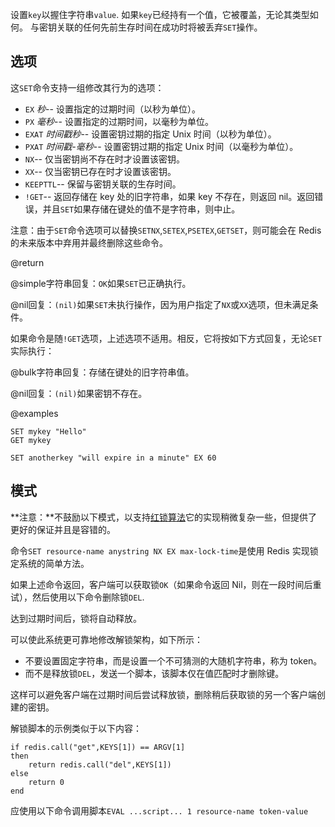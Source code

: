 设置`key`以握住字符串`value`.
如果`key`已经持有一个值，它被覆盖，无论其类型如何。
与密钥关联的任何先前生存时间在成功时将被丢弃`SET`操作。

## 选项

这`SET`命令支持一组修改其行为的选项：

*   `EX` *秒*-- 设置指定的过期时间（以秒为单位）。
*   `PX` *毫秒*-- 设置指定的过期时间，以毫秒为单位。
*   `EXAT` *时间戳秒*-- 设置密钥过期的指定 Unix 时间（以秒为单位）。
*   `PXAT` *时间戳-毫秒*-- 设置密钥过期的指定 Unix 时间（以毫秒为单位）。
*   `NX`-- 仅当密钥尚不存在时才设置该密钥。
*   `XX`-- 仅当密钥已存在时才设置该密钥。
*   `KEEPTTL`-- 保留与密钥关联的生存时间。
*   `!GET`-- 返回存储在 key 处的旧字符串，如果 key 不存在，则返回 nil。返回错误，并且`SET`如果存储在键处的值不是字符串，则中止。

注意：由于`SET`命令选项可以替换`SETNX`,`SETEX`,`PSETEX`,`GETSET`，则可能会在 Redis 的未来版本中弃用并最终删除这些命令。

@return

@simple字符串回复：`OK`如果`SET`已正确执行。

@nil回复：`(nil)`如果`SET`未执行操作，因为用户指定了`NX`或`XX`选项，但未满足条件。

如果命令是随`!GET`选项，上述选项不适用。相反，它将按如下方式回复，无论`SET`实际执行：

@bulk字符串回复：存储在键处的旧字符串值。

@nil回复：`(nil)`如果密钥不存在。

@examples

```cli
SET mykey "Hello"
GET mykey

SET anotherkey "will expire in a minute" EX 60
```

## 模式

**注意：**不鼓励以下模式，以支持[红锁算法](https://redis.io/topics/distlock)它的实现稍微复杂一些，但提供了更好的保证并且是容错的。

命令`SET resource-name anystring NX EX max-lock-time`是使用 Redis 实现锁定系统的简单方法。

如果上述命令返回，客户端可以获取锁`OK`（如果命令返回 Nil，则在一段时间后重试），然后使用以下命令删除锁`DEL`.

达到过期时间后，锁将自动释放。

可以使此系统更可靠地修改解锁架构，如下所示：

*   不要设置固定字符串，而是设置一个不可猜测的大随机字符串，称为 token。
*   而不是释放锁`DEL`，发送一个脚本，该脚本仅在值匹配时才删除键。

这样可以避免客户端在过期时间后尝试释放锁，删除稍后获取锁的另一个客户端创建的密钥。

解锁脚本的示例类似于以下内容：

    if redis.call("get",KEYS[1]) == ARGV[1]
    then
        return redis.call("del",KEYS[1])
    else
        return 0
    end

应使用以下命令调用脚本`EVAL ...script... 1 resource-name token-value`
